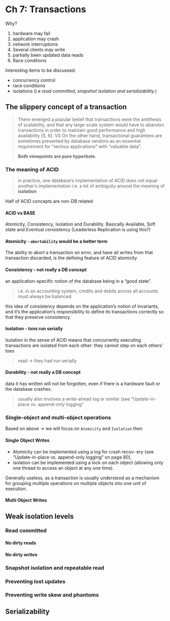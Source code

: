 # Ch 7: Transactions

Why?
1. hardware may fail
2. application may crash
3. network interruptions
4. Several clients may write
5. partially been updated data reads
6. Race conditions

Interesting items to be discussed:
- concurrency control
- race conditions
- isolations (i.e *read committed, snapshot isolation and serializability.*)

## The slippery concept of a transaction

> There emerged a popular belief that transactions were the antithesis of scalability, and that any large-scale system would have to abandon transactions in order to maintain good performance and high availability [5, 6].
> VS
> On the other hand, transactional guarantees are sometimes presented by database vendors as an essential requirement for “serious applications” with “valuable data”. 
> 
> **Both viewpoints are pure hyperbole.**

### The meaning of ACID

> in practice, one database’s implementation of ACID does not equal another’s implementation
> 	i.e. a lot of ambiguity around the meaning of **isolation**

Half of ACID concepts are non-DB related

#### ACID vs BASE

Atomicity, Consistency, Isolation and Durability.
Basically Available, Soft state and Eventual consistency (Leaderless Replication is using this?)

#### Atomicity - `abortability` would be a better term

The ability to abort a transaction on error, and have all writes from that transaction
discarded, is the defining feature of ACID atomicity

#### Consistency - not really a DB concept

an application-specific notion of the database being in a “good state”.
> i.e. in an accounting system, credits and debits across all accounts must always be balanced.

 this idea of consistency depends on the application’s notion of invariants,
and it’s the application’s responsibility to define its transactions correctly so that they
preserve consistency.

#### Isolation - txns run serially

Isolation in the sense of ACID means that concurrently executing transactions are
isolated from each other: they cannot step on each others’ toes
> read -> they had run serially

#### Durability - not really a DB concept

data it has written will not be forgotten, even if there is a hardware fault or the database crashes.
> usually also involves a write-ahead log or similar (see “Update-in-place vs. append-only logging”

### Single-object and multi-object operations

Based on above -> we will focus on `Atomicity` and `Isolation` then

#### Single Object Writes

- Atomicity can be implemented using a log for crash recov‐
ery (see “Update-in-place vs. append-only logging” on page 80), 
- isolation can be implemented using a lock on each object (allowing only one thread to access an object at any one time).

Generally  useless, as a transaction is usually understood as a mechanism for grouping multiple operations on multiple objects into one unit of execution.

#### Multi Object Writes

## Weak isolation levels


### Read committed

#### No dirty reads

#### No dirty writes

### Snapshot isolation and repeatable read

### Preventing lost updates

### Preventing write skew and phantoms

## Serializability
